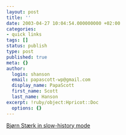 ```yaml
---
layout: post
title: ''
date: 2003-04-27 10:04:54.000000000 +02:00
categories:
- quick links
tags: []
status: publish
type: post
published: true
meta: {}
author:
  login: shanson
  email: papascott-wp@gmail.com
  display_name: PapaScott
  first_name: Scott
  last_name: Hanson
excerpt: !ruby/object:Hpricot::Doc
  options: {}
---
```

<p><a title="'A sudden urge to shut up came over me'" href="http://www.bearstrong.net/warblog/000191.html">Bjørn Stærk in slow-history mode</a></p>
